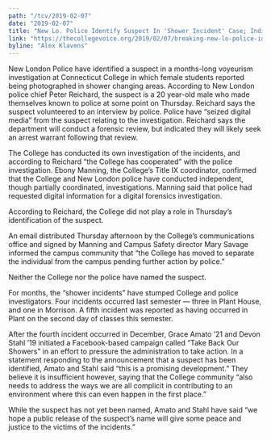 ```yaml
---
path: "/tcv/2019-02-07"
date: "2019-02-07"
title: "New Lo. Police Identify Suspect In 'Shower Incident' Case; Individual Removed From Campus"
link: "https://thecollegevoice.org/2019/02/07/breaking-new-lo-police-identify-suspect-in-shower-incident-case-individual-removed-from-campus/"
byline: "Alex Klavens"
---
```


New London Police have identified a suspect in a months-long voyeurism investigation at Connecticut College in which female students reported being photographed in shower changing areas. According to New London police chief Peter Reichard, the suspect is a 20 year-old male who made themselves known to police at some point on Thursday. Reichard says the suspect volunteered to an interview by police. Police have “seized digital media” from the suspect relating to the investigation. Reichard says the department will conduct a forensic review, but indicated they will likely seek an arrest warrant following that review.

The College has conducted its own investigation of the incidents, and according to Reichard “the College has cooperated” with the police investigation. Ebony Manning, the College’s Title IX coordinator, confirmed that the College and New London police have conducted independent, though partially coordinated, investigations. Manning said that police had requested digital information for a digital forensics investigation.

According to Reichard, the College did not play a role in Thursday’s identification of the suspect.

An email distributed Thursday afternoon by the College’s communications office and signed by Manning and Campus Safety director Mary Savage informed the campus community that “the College has moved to separate the individual from the campus pending further action by police.”

Neither the College nor the police have named the suspect.

For months, the “shower incidents” have stumped College and police investigators. Four incidents occurred last semester — three in Plant House, and one in Morrison. A fifth incident was reported as having occurred in Plant on the second day of classes this semester.

After the fourth incident occurred in December, Grace Amato ’21 and Devon Stahl ’19 initiated a Facebook-based campaign called “Take Back Our Showers” in an effort to pressure the administration to take action. In a statement responding to the announcement that a suspect has been identified, Amato and Stahl said “this is a promising development.”  They believe it is insufficient however, saying that the College community “also needs to address the ways we are all complicit in contributing to an environment where this can even happen in the first place.”

While the suspect has not yet been named, Amato and Stahl have said “we hope a public release of the suspect’s name will give some peace and justice to the victims of the incidents.”
